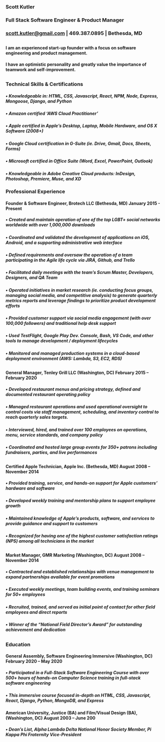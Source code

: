 ### Scott Kutler
### Full Stack Software Engineer & Product Manager 
### scott.kutler@gmail.com | 469.387.0895 | Bethesda, MD
##
#### I am an experienced start-up founder with a focus on software engineering and product management.
#### I have an optimistic personality and greatly value the importance of teamwork and self-improvement.

##
### Technical Skills & Certifications
##### • Knowledgeable in: HTML, CSS, Javascript, React, NPM, Node, Express, Mongoose, Django, and Python 
##### • Amazon certified ‘AWS Cloud Practitioner’
##### • Apple certified in Apple’s Desktop, Laptop, Mobile Hardware, and OS X Software (2008+)
##### • Google Cloud certification in G-Suite (ie. Drive, Gmail, Docs, Sheets, Forms)
##### • Microsoft certified in Office Suite (Word, Excel, PowerPoint, Outlook)
##### • Knowledgeable in Adobe Creative Cloud products: InDesign, Photoshop, Premiere, Muse, and XD

### Professional Experience
#### Founder & Software Engineer, Brotech LLC (Bethesda, MD) January 2015 - Present
##### • Created and maintain operation of one of the top LGBT+ social networks worldwide with over 1,000,000 downloads
##### • Coordinated and validated the development of applications on iOS, Android, and a supporting administrative web interface
##### • Defined requirements and oversaw the operation of a team participating in the Agile life cycle via JIRA, Github, and Trello
##### • Facilitated daily meetings with the team’s Scrum Master, Developers, Designers, and QA Team
##### • Operated initiatives in market research (ie. conducting focus groups, managing social media, and competitive analysis) to generate quarterly metrics reports and leverage findings to prioritize product development efforts
##### • Provided customer support via social media engagement (with over 100,000 followers) and traditional help desk support
##### • Used TestFlight, Google Play Dev. Console, Bash, VS Code, and other tools to manage development / deployment lifecycles
##### • Monitored and managed production systems in a cloud-based deployment environment (AWS: Lambda, S3, EC2, RDS)
##
#### General Manager, Tenley Grill LLC (Washington, DC) February 2015 – February 2020
##### • Developed restaurant menus and pricing strategy, defined and documented restaurant operating policy
##### • Managed restaurant operations and used operational oversight to control costs via staff management, scheduling, and inventory control to reach quarterly sales targets.
##### • Interviewed, hired, and trained over 100 employees on operations, menu, service standards, and company policy
##### • Coordinated and hosted large group events for 350+ patrons including fundraisers, parties, and live performances
##
#### Certified Apple Technician, Apple Inc. (Bethesda, MD) August 2008 – November 2014
##### • Provided training, service, and hands-on support for Apple customers’ hardware and software
##### • Developed weekly training and mentorship plans to support employee growth
##### • Maintained knowledge of Apple’s products, software, and services to provide guidance and support to customers
##### • Recognized for having one of the highest customer satisfaction ratings (NPS) among all technicians in the market
##
#### Market Manager, GMR Marketing (Washington, DC) August 2008 – November 2014
##### • Contracted and established relationships with venue management to expand partnerships available for event promotions
##### • Executed weekly meetings, team building events, and training seminars for 50+ employees
##### • Recruited, trained, and served as initial point of contact for other field employees and direct reports
##### • Winner of the “National Field Director’s Award” for outstanding achievement and dedication
##
### Education
#### General Assembly, Software Engineering Immersive (Washington, DC) February 2020 – May 2020
##### • Participated in a Full-Stack Software Engineering Course with over 500+ hours of hands-on Computer Science training in full-stack software engineering
##### • This immersive course focused in-depth on HTML, CSS, Javascript, React, Django, Python, MongoDB, and Express
#### American University, Justice (BA) and Film/Visual Design (BA), (Washington, DC) August 2003 – June 200
#####  • Dean’s List, Alpha Lambda Delta National Honor Society Member, Pi Kappa Phi Fraternity Vice-President
